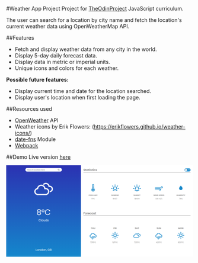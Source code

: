 #Weather App Project
Project for [TheOdinProject](https://www.theodinproject.com/courses/javascript/) JavaScript curriculum.

The user can search for a location by city name and fetch the location's current weather data using OpenWeatherMap API.

##Features
- Fetch and display weather data from any city in the world.
- Display 5-day daily forecast data.
- Display data in metric or imperial units.
- Unique icons and colors for each weather.

**Possible future features:**
- Display current time and date for the location searched.
- Display user's location when first loading the page.

##Resources used
- [OpenWeather](https://openweathermap.org/api) API
- Weather icons by Erik Flowers: (https://erikflowers.github.io/weather-icons/)
- [date-fns](https://date-fns.org/) Module
- [Webpack](https://webpack.js.org/)

##Demo
Live version [here](https://fernanda-veiga.github.io/weather/)

![](project-demo.png)
